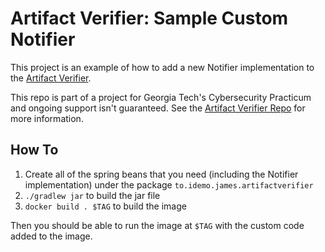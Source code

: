 # Artifact Verifier: Sample Custom Notifier

This project is an example of how to add a new Notifier implementation to the 
[Artifact Verifier](https://github.com/jidemoto/artifact-verifier-api).

This repo is part of a project for Georgia Tech's Cybersecurity Practicum and ongoing support
isn't guaranteed.  See the [Artifact Verifier Repo](https://github.com/jidemoto/artifact-verifier) for more information.

## How To

1. Create all of the spring beans that you need (including the Notifier implementation) under the package `to.idemo.james.artifactverifier`
2. `./gradlew jar` to build the jar file
3. `docker build . $TAG` to build the image

Then you should be able to run the image at `$TAG` with the custom code added to the image.